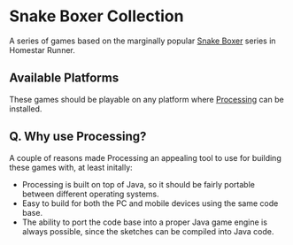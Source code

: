 # Snake Boxer Collection

A series of games based on the marginally popular [Snake Boxer](http://www.hrwiki.org/wiki/Snake_Boxer) series in Homestar Runner.

## Available Platforms

These games should be playable on any platform where [Processing](https://processing.org/download) can be installed.

## Q. Why use Processing?

A couple of reasons made Processing an appealing tool to use for building these games with, at least initally:

- Processing is built on top of Java, so it should be fairly portable between different operating systems.
- Easy to build for both the PC and mobile devices using the same code base.
- The ability to port the code base into a proper Java game engine is always possible, since the sketches can be compiled into Java code.
